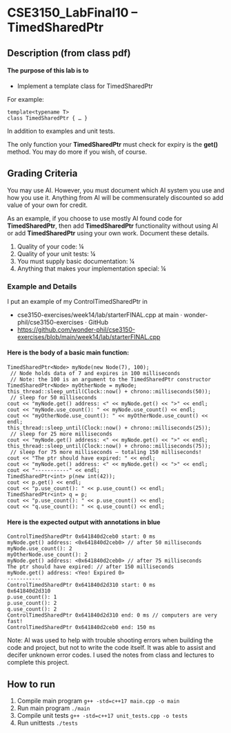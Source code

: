 # CSE3150_LabFinal10 – TimedSharedPtr
## Description (from class pdf)
#### The purpose of this lab is to
- Implement a template class for TimedSharedPtr

For example:
```
template<typename T>
class TimedSharedPtr { … }
```

In addition to examples and unit tests.

The only function your **TimedSharedPtr** must check for expiry is the **get()** method. You may
do more if you wish, of course.

## Grading Criteria
You may use AI. However, you must document which AI system you use and how you use it. Anything from AI will be commensurately discounted so add value of your own for credit. 

As an example, if you choose to use mostly AI found code for **TimedSharedPtr**, then
add **TimedSharedPtr** functionality without using AI or add **TimedSharedPtr** using your
own work. Document these details.
1. Quality of your code: ¼
2. Quality of your unit tests: ¼
3. You must supply basic documentation: ¼
4. Anything that makes your implementation special: ¼ 

### Example and Details
I put an example of my ControlTimedSharedPtr in
- cse3150-exercises/week14/lab/starterFINAL.cpp at main · wonder-phil/cse3150-exercises
· GitHub
- https://github.com/wonder-phil/cse3150-exercises/blob/main/week14/lab/starterFINAL.cpp

#### Here is the body of a basic main function: 
```
TimedSharedPtr<Node> myNode(new Node(7), 100);
 // Node holds data of 7 and expires in 100 milliseconds
 // Note: the 100 is an argument to the TimedSharedPtr constructor
TimedSharedPtr<Node> myOtherNode = myNode;
this_thread::sleep_until(Clock::now() + chrono::milliseconds(50));
 // sleep for 50 milliseconds
cout << "myNode.get() address: <" << myNode.get() << ">" << endl;
cout << "myNode.use_count(): " << myNode.use_count() << endl;
cout << "myOtherNode.use_count(): " << myOtherNode.use_count() << endl;
this_thread::sleep_until(Clock::now() + chrono::milliseconds(25));
 // sleep for 25 more milliseconds
cout << "myNode.get() address: <" << myNode.get() << ">" << endl;
this_thread::sleep_until(Clock::now() + chrono::milliseconds(75));
 // sleep for 75 more milliseconds – totaling 150 milliseconds!
cout << "The ptr should have expired: " << endl;
cout << "myNode.get() address: <" << myNode.get() << ">" << endl;
cout << "-----------" << endl;
TimedSharedPtr<int> p(new int(42));
cout << p.get() << endl;
cout << "p.use_count(): " << p.use_count() << endl;
TimedSharedPtr<int> q = p;
cout << "p.use_count(): " << p.use_count() << endl;
cout << "q.use_count(): " << q.use_count() << endl;
```
#### Here is the expected output with annotations in blue 
```
ControlTimedSharedPtr 0x641840d2ceb0 start: 0 ms
myNode.get() address: <0x641840d2ceb0> // after 50 milliseconds
myNode.use_count(): 2
myOtherNode.use_count(): 2
myNode.get() address: <0x641840d2ceb0> // after 75 milliseconds
The ptr should have expired: // after 150 milliseconds
myNode.get() address: <Yeo! Expired 0>
-----------
ControlTimedSharedPtr 0x641840d2d310 start: 0 ms
0x641840d2d310
p.use_count(): 1
p.use_count(): 2
q.use_count(): 2
ControlTimedSharedPtr 0x641840d2d310 end: 0 ms // computers are very fast!
ControlTimedSharedPtr 0x641840d2ceb0 end: 150 ms
```

Note: AI was used to help with trouble shooting errors when building the code and project, but not to write the code itself. It was able to assist and decifer unknown error codes. I used the notes from class and lectures to complete this project. 

## How to run 
1. Compile main program
```g++ -std=c++17 main.cpp -o main```
2. Run main program ```./main```
3. Compile unit tests ```g++ -std=c++17 unit_tests.cpp -o tests```
4. Run unittests ```./tests```